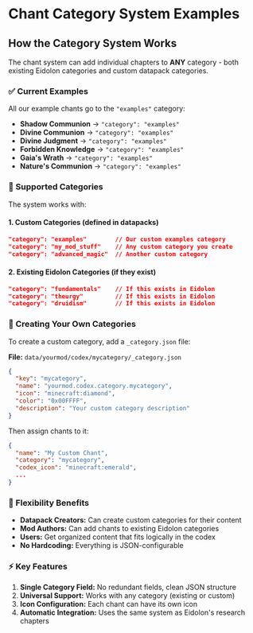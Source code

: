 # Chant Category System Examples

## How the Category System Works

The chant system can add individual chapters to **ANY** category - both existing Eidolon categories and custom datapack categories.

### ✅ Current Examples

All our example chants go to the `"examples"` category:
- **Shadow Communion** → `"category": "examples"`
- **Divine Communion** → `"category": "examples"`  
- **Divine Judgment** → `"category": "examples"`
- **Forbidden Knowledge** → `"category": "examples"`
- **Gaia's Wrath** → `"category": "examples"`
- **Nature's Communion** → `"category": "examples"`

### 🎯 Supported Categories

The system works with:

#### 1. **Custom Categories** (defined in datapacks)
```json
"category": "examples"        // Our custom examples category
"category": "my_mod_stuff"    // Any custom category you create
"category": "advanced_magic"  // Another custom category
```

#### 2. **Existing Eidolon Categories** (if they exist)
```json
"category": "fundamentals"    // If this exists in Eidolon
"category": "theurgy"         // If this exists in Eidolon  
"category": "druidism"        // If this exists in Eidolon
```

### 📝 Creating Your Own Categories

To create a custom category, add a `_category.json` file:

**File:** `data/yourmod/codex/mycategory/_category.json`
```json
{
  "key": "mycategory",
  "name": "yourmod.codex.category.mycategory", 
  "icon": "minecraft:diamond",
  "color": "0x00FFFF",
  "description": "Your custom category description"
}
```

Then assign chants to it:
```json
{
  "name": "My Custom Chant",
  "category": "mycategory",
  "codex_icon": "minecraft:emerald",
  ...
}
```

### 🚀 Flexibility Benefits

- **Datapack Creators:** Can create custom categories for their content
- **Mod Authors:** Can add chants to existing Eidolon categories
- **Users:** Get organized content that fits logically in the codex
- **No Hardcoding:** Everything is JSON-configurable

### ⚡ Key Features

1. **Single Category Field:** No redundant fields, clean JSON structure
2. **Universal Support:** Works with any category (existing or custom)  
3. **Icon Configuration:** Each chant can have its own icon
4. **Automatic Integration:** Uses the same system as Eidolon's research chapters
